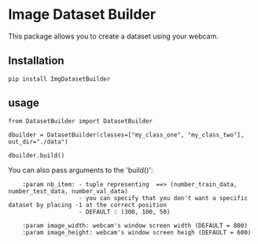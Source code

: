 # Image Dataset Builder
This package allows you to create a dataset using your webcam.

## Installation
```
pip install ImgDatasetBuilder
```

## usage
```
from DatasetBuilder import DatasetBuilder

dbuilder = DatasetBuilder(classes=["my_class_one", "my_class_two"], out_dir="./data")

dbuilder.build()
```

You can also pass arguments to the 'build()':

        :param nb_item: - tuple representing  ==> (number_train_data, number_test_data, number_val_data)
                        - you can specify that you don't want a specific dataset by placing -1 at the correct position
                        - DEFAULT : (300, 100, 50)

        :param image_width: webcam's window screen width (DEFAULT = 800)
        :param image_height: webcam's window screen heigh (DEFAULT = 600)
        
